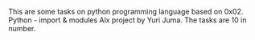 This are some tasks on  python programming language based on 0x02. Python - import & modules Alx project by Yuri Juma. The tasks are 10 in number.
